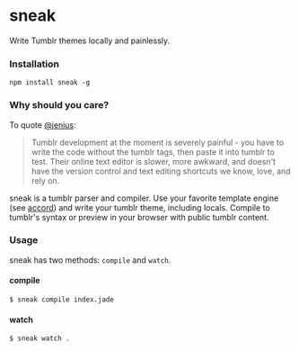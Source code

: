 sneak
=============

Write Tumblr themes locally and painlessly.

### Installation
`npm install sneak -g`
  
### Why should you care?
To quote [@jenius](https://github.com/carrot/carrot-the-company/blob/master/ideas/tumblr-parser.md):

> Tumblr development at the moment is severely painful - you have to write the code without the tumblr tags, then paste it into tumblr to test. Their online text editor is slower, more awkward, and doesn't have the version control and text editing shortcuts we know, love, and rely on.

sneak is a tumblr parser and compiler. Use your favorite template engine (see [accord](http://www.github.com/jenius/accord)) and write your tumblr theme, including locals.  Compile to tumblr's syntax or preview in your browser with public tumblr content.  

### Usage
sneak has two methods: `compile` and `watch`. 

#### compile
```
$ sneak compile index.jade
```

#### watch
```
$ sneak watch .
```
